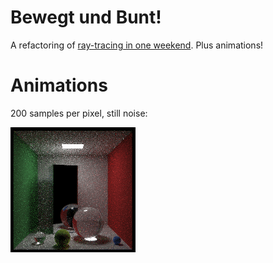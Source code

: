 
# Bewegt und Bunt!

A refactoring of [ray-tracing in one weekend](../ray-tracing-in-one-weekend). Plus animations!

# Animations

200 samples per pixel, still noise:

![animated cornell box](images/animatedCornellBox.gif?raw=true)


